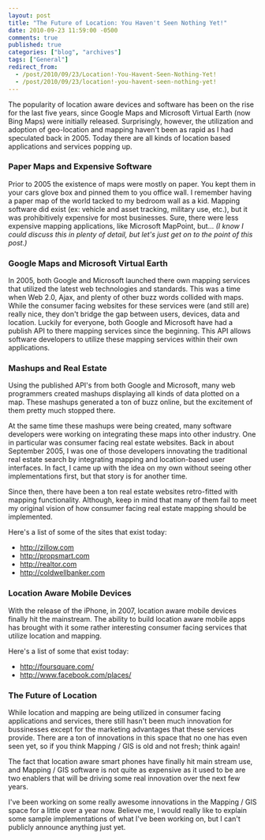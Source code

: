 ```yaml
---
layout: post
title: "The Future of Location: You Haven't Seen Nothing Yet!"
date: 2010-09-23 11:59:00 -0500
comments: true
published: true
categories: ["blog", "archives"]
tags: ["General"]
redirect_from: 
  - /post/2010/09/23/Location!-You-Havent-Seen-Nothing-Yet!
  - /post/2010/09/23/location!-you-havent-seen-nothing-yet!
---
```

<!-- more -->
<p>The popularity of location aware devices and software has been on the rise for the last five years, since Google Maps and Microsoft Virtual Earth (now Bing Maps) were initially released. Surprisingly, however, the utilization and adoption of geo-location and mapping haven't been as rapid as I had speculated back in 2005. Today there are all kinds of location based applications and services popping up.</p>
<h3>Paper Maps and Expensive Software<br /></h3>
<p>Prior to 2005 the existence of maps were mostly on paper. You kept them in your cars glove box and pinned them to you office wall. I remember having a paper map of the world tacked to my bedroom wall as a kid. Mapping software did exist (ex: vehicle and asset tracking, military use, etc.), but it was prohibitively expensive for most businesses. Sure, there were less expensive mapping applications, like Microsoft MapPoint, but...<em> (I know I could discuss this in plenty of detail, but let's just get on to the point of this post.)<br /></em></p>
<h3>Google Maps and Microsoft Virtual Earth</h3>
<p>In 2005, both Google and Microsoft launched there own mapping services that utilized the latest web technologies and standards. This was a time when Web 2.0, Ajax, and plenty of other buzz words collided with maps. While the consumer facing websites for these services were (and still are) really nice, they don't bridge the gap between users, devices, data and location. Luckily for everyone, both Google and Microsoft have had a publish API to there mapping services since the beginning. This API allows software developers to utilize these mapping services within their own applications.</p>
<h3>Mashups and Real Estate</h3>
<p>Using the published API's from both Google and Microsoft, many web programmers created mashups displaying all kinds of data plotted on a map. These mashups generated a ton of buzz online, but the excitement of them pretty much stopped there.</p>
<p>At the same time these mashups were being created, many software developers were working on integrating these maps into other industry. One in particular was consumer facing real estate websites. Back in about September 2005, I was one of those developers innovating the traditional real estate search by integrating mapping and location-based user interfaces. In fact, I came up with the idea on my own without seeing other implementations first, but that story is for another time.</p>
<p>Since then, there have been a ton real estate websites retro-fitted with mapping functionality. Although, keep in mind that many of them fail to meet my original vision of how consumer facing real estate mapping should be implemented.</p>
<p>Here's a list of some of the sites that exist today:</p>
<ul>
<li><a href="http://zillow.com">http://zillow.com</a></li>
<li><a href="http://propsmart.com">http://propsmart.com</a></li>
<li><a href="http://realtor.com">http://realtor.com</a></li>
<li><a href="http://coldwellbanker.com">http://coldwellbanker.com</a></li>
</ul>
<h3>Location Aware Mobile Devices</h3>
<p>With the release of the iPhone, in 2007, location aware mobile devices finally hit the mainstream. The ability to build location aware mobile apps has brought with it some rather interesting consumer facing services that utilize location and mapping.</p>
<p>Here's a list of some that exist today:</p>
<ul>
<li><a href="http://foursquare.com/">http://foursquare.com/</a></li>
<li><a href="http://www.facebook.com/places/">http://www.facebook.com/places/</a></li>
</ul>
<h3>The Future of Location</h3>
<p>While location and mapping are being utilized in consumer facing applications and services, there still hasn't been much innovation for bussinesses except for the marketing advantages that these services provide. There are a ton of innovations in this space that no one has even seen yet, so if you think Mapping / GIS is old and not fresh; think again!</p>
<p>The fact that location aware smart phones have finally hit main stream use, and Mapping / GIS software is not quite as expensive as it used to be are two enablers that will be driving some real innovation over the next few years.</p>
<p>I've been working on some really awesome innovations in the Mapping / GIS space for a little over a year now. Believe me, I would really like to explain some sample implementations of what I've been working on, but I can't publicly announce anything just yet.</p>
